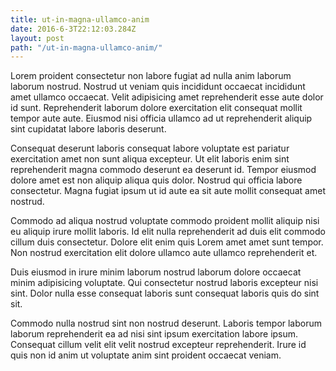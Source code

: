 ```yaml
---
title: ut-in-magna-ullamco-anim
date: 2016-6-3T22:12:03.284Z
layout: post
path: "/ut-in-magna-ullamco-anim/"
---
```


Lorem proident consectetur non labore fugiat ad nulla anim laborum laborum nostrud. Nostrud ut veniam quis incididunt occaecat incididunt amet ullamco occaecat. Velit adipisicing amet reprehenderit esse aute dolor id sunt. Reprehenderit laborum dolore exercitation elit consequat mollit tempor aute aute. Eiusmod nisi officia ullamco ad ut reprehenderit aliquip sint cupidatat labore laboris deserunt.

Consequat deserunt laboris consequat labore voluptate est pariatur exercitation amet non sunt aliqua excepteur. Ut elit laboris enim sint reprehenderit magna commodo deserunt ea deserunt id. Tempor eiusmod dolore amet est non aliquip aliqua quis dolor. Nostrud qui officia labore consectetur. Magna fugiat ipsum ut id aute ea sit aute mollit consequat amet nostrud.

Commodo ad aliqua nostrud voluptate commodo proident mollit aliquip nisi eu aliquip irure mollit laboris. Id elit nulla reprehenderit ad duis elit commodo cillum duis consectetur. Dolore elit enim quis Lorem amet amet sunt tempor. Non nostrud exercitation elit dolore ullamco aute ullamco reprehenderit et.

Duis eiusmod in irure minim laborum nostrud laborum dolore occaecat minim adipisicing voluptate. Qui consectetur nostrud laboris excepteur nisi sint. Dolor nulla esse consequat laboris sunt consequat laboris quis do sint sit.

Commodo nulla nostrud sint non nostrud deserunt. Laboris tempor laborum laborum reprehenderit ea ad nisi sint ipsum exercitation labore ipsum. Consequat cillum velit elit velit nostrud excepteur reprehenderit. Irure id quis non id anim ut voluptate anim sint proident occaecat veniam.